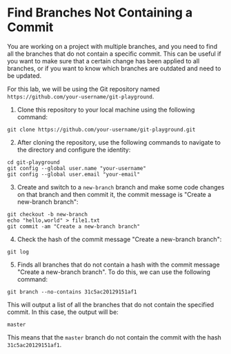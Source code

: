 # Find Branches Not Containing a Commit

You are working on a project with multiple branches, and you need to find all the branches that do not contain a specific commit. This can be useful if you want to make sure that a certain change has been applied to all branches, or if you want to know which branches are outdated and need to be updated.

For this lab, we will be using the Git repository named `https://github.com/your-username/git-playground`. 

1. Clone this repository to your local machine using the following command:
```shell
git clone https://github.com/your-username/git-playground.git
```
2. After cloning the repository, use the following commands to navigate to the directory and configure the identity:
```shell
cd git-playground
git config --global user.name "your-username"
git config --global user.email "your-email"
```
3. Create and switch to a `new-branch` branch and make some code changes on that branch and then commit it, the commit message is "Create a new-branch branch":
```shell
git checkout -b new-branch
echo "hello,world" > file1.txt
git commit -am "Create a new-branch branch"
```
4. Check the hash of the commit message "Create a new-branch branch":
```shell
git log
```
5. Finds all branches that do not contain a hash with the commit message "Create a new-branch branch". To do this, we can use the following command:
```shell
git branch --no-contains 31c5ac20129151af1
```

This will output a list of all the branches that do not contain the specified commit. In this case, the output will be:
```shell
master
```

This means that the `master` branch do not contain the commit with the hash `31c5ac20129151af1`.
